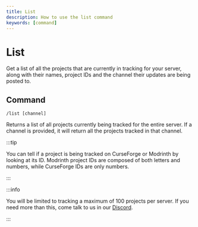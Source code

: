```yaml
---
title: List
description: How to use the list command
keywords: [command]
---
```


# List

Get a list of all the projects that are currently in tracking for your server, along with their names, project IDs and the channel their updates are being posted to.

## Command

`/list [channel]`

Returns a list of all projects currently being tracked for the entire server. If a channel is provided, it will return all the projects tracked in that channel.

:::tip

You can tell if a project is being tracked on CurseForge or Modrinth by looking at its ID. Modrinth project IDs are composed of both letters and numbers, while CurseForge IDs are only numbers.

:::

:::info

You will be limited to tracking a maximum of 100 projects per server. If you need more than this, come talk to us in our [Discord](https://discord.gg/fm88jhzEbt).

:::
